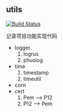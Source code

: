 ## utils

[![Build Status](https://app.travis-ci.com/Lewinz/golang_utils.svg?branch=develop)](https://app.travis-ci.com/Lewinz/golang_utils)

记录项目功能实现代码

- logger
  1. logrus
  2. phuslog
- time
  1. timestamp
  2. timeutil
- corn
- cert
  1. Pem --> P12
  2. P12 --> Pem
